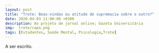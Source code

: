 ```yaml
---
layout: post
title: "Trote: Boas-vindas ou atitude de supremacia sobre o outro?"
date: 2020-04-03 11:00:00 +0300
description: Ao projeto de jornal online; Gazeta Universitária
img:  trote/capa.png
tags: [Estudantes, Saúde Mental, Psicologia,Trote] 
---
```


A ser escrito.
